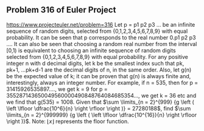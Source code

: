 ## Problem 316 of Euler Project 
https://www.projecteuler.net/problem=316
Let p = p1 p2 p3 ... be an infinite sequence of random digits, selected from {0,1,2,3,4,5,6,7,8,9} with equal probability.
It can be seen that p corresponds to the real number 0.p1 p2 p3 .... 
It can also be seen that choosing a random real number from the interval [0,1) is equivalent to choosing an infinite sequence of random digits selected from {0,1,2,3,4,5,6,7,8,9} with equal probability.
For any positive integer n with d decimal digits, let k be the smallest index such that pk, pk+1, ...pk+d-1 are the decimal digits of n, in the same order.
Also, let g(n) be the expected value of k; it can be proven that g(n) is always finite and, interestingly, always an integer number.
For example, if n = 535, then
for p = 31415926535897...., we get k = 9
for p = 355287143650049560000490848764084685354..., we get k = 36
etc and we find that g(535) = 1008.
Given that $\sum \limits_{n = 2}^{999} {g \left ( \left \lfloor \dfrac{10^6}{n} \right \rfloor \right )} = 27280188$, find $\sum \limits_{n = 2}^{999999} {g \left ( \left \lfloor \dfrac{10^{16}}{n} \right \rfloor \right )}$.
Note: $\lfloor x \rfloor$ represents the floor function.